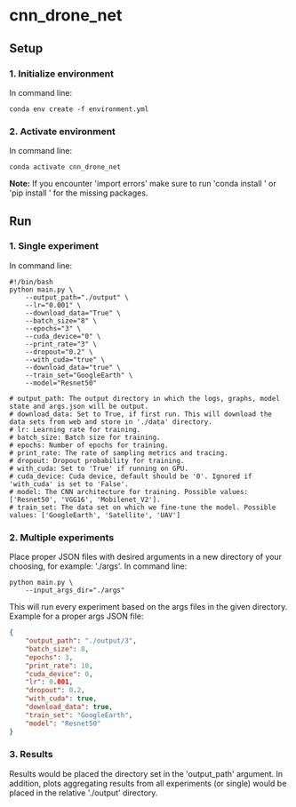 # cnn_drone_net

## Setup
### 1. Initialize environment
In command line: 
```shell script
conda env create -f environment.yml
```

### 2. Activate environment
In command line: 
```shell script
conda activate cnn_drone_net
```
__Note:__
If you encounter 'import errors' make sure to run 'conda install <missing package>' or 'pip install <missing package>' for the missing packages. 

## Run
### 1. Single experiment
In command line: 
```shell script
#!/bin/bash
python main.py \ 
    --output_path="./output" \ 
    --lr="0.001" \
    --download_data="True" \
    --batch_size="8" \
    --epochs="3" \ 
    --cuda_device="0" \
    --print_rate="3" \
    --dropout="0.2" \
    --with_cuda="true" \
    --download_data="true" \
    --train_set="GoogleEarth" \
    --model="Resnet50"

# output_path: The output directory in which the logs, graphs, model state and args.json will be output. 
# download_data: Set to True, if first run. This will download the data sets from web and store in './data' directory. 
# lr: Learning rate for training. 
# batch_size: Batch size for training. 
# epochs: Number of epochs for training.
# print_rate: The rate of sampling metrics and tracing. 
# dropout: Dropout probability for training. 
# with_cuda: Set to 'True' if running on GPU.
# cuda_device: Cuda device, default should be '0'. Ignored if 'with_cuda' is set to 'False'.
# model: The CNN architecture for training. Possible values: ['Resnet50', 'VGG16', 'Mobilenet_V2'].
# train_set: The data set on which we fine-tune the model. Possible values: ['GoogleEarth', 'Satellite', 'UAV']
```

### 2. Multiple experiments
Place proper JSON files with desired arguments in a new directory of your choosing, for example: './args'. 
In command line: 
```shell script
python main.py \ 
    --input_args_dir="./args"
```

This will run every experiment based on the args files in the given directory.
Example for a proper args JSON file:

```json
{
    "output_path": "./output/3",
    "batch_size": 8,
    "epochs": 3,
    "print_rate": 10,
    "cuda_device": 0,
    "lr": 0.001,
    "dropout": 0.2,
    "with_cuda": true,
    "download_data": true,
    "train_set": "GoogleEarth",
    "model": "Resnet50"
}
```

### 3. Results
Results would be placed the directory set in the 'output_path' argument. In addition, plots aggregating results from all experiments (or single) would be placed in the relative './output' directory. 
